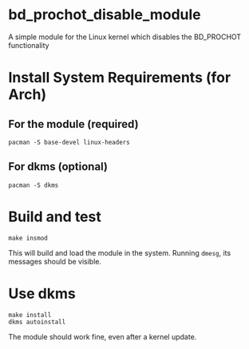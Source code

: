 # bd_prochot_disable_module
A simple module for the Linux kernel which disables the BD_PROCHOT functionality

# Install System Requirements (for Arch)
  ## For the module (required)
    pacman -S base-devel linux-headers
  
  ## For dkms (optional)
    pacman -S dkms

# Build and test
    make insmod
This will build and load the module in the system. Running `dmesg`, its messages should be visible.

# Use dkms
    make install
    dkms autoinstall
The module should work fine, even after a kernel update.
